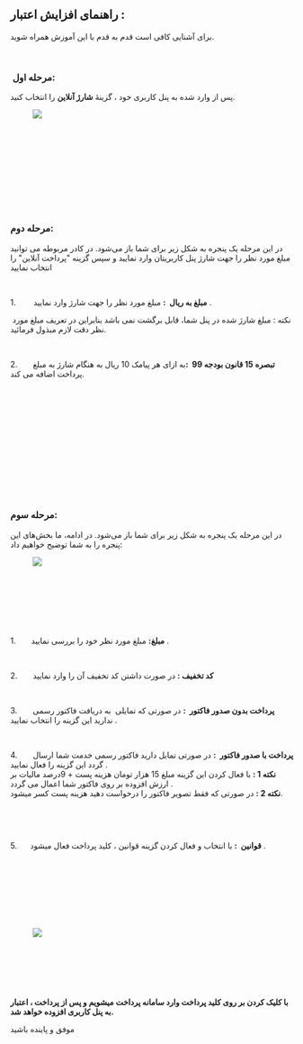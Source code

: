 <h2>راهنمای افزایش اعتبار :</h2><p>برای آشنایی کافی است قدم به قدم با این آموزش همراه شوید.</p><p>&nbsp;&nbsp;</p><h3>&nbsp;<strong>مرحله اول:</strong></h3><p>پس از وارد شده به پنل کاربری خود ، گزینۀ&nbsp;<strong>شارژ آنلاین</strong>&nbsp;را انتخاب کنید.</p><figure class="image"><img src="https://hub.amootsoft.com/content/editor/1fc5cac5-ea92-4ca2-a309-1f8137b3052eimage.jpeg.jpeg"></figure><h3><strong>&nbsp;</strong>&nbsp;</h3><p>&nbsp;</p><h3>&nbsp;</h3><h3>&nbsp;</h3><h3><strong>مرحله دوم:</strong></h3><p>در این مرحله یک پنجره‌ به شکل زیر برای شما باز می‌شود.&nbsp;در کادر مربوطه می توانید مبلغ مورد نظر را جهت شارژ پنل کاربریتان وارد نمایید و سپس گزینه "پرداخت آنلاین" را انتخاب نمایید</p><p>&nbsp;</p><p>1.&nbsp;&nbsp;&nbsp;&nbsp;&nbsp;&nbsp;&nbsp; <strong>مبلغ به ریال &nbsp;:</strong> مبلغ مورد نظر را جهت شارژ وارد نمایید .</p><p>&nbsp;نکته : مبلغ شارژ شده در پنل شما، قابل برگشت نمی باشد بنابراین در تعریف مبلغ مورد نظر دقت لازم مبذول فرمائید.</p><p>&nbsp;</p><p>2.&nbsp; &nbsp; &nbsp; &nbsp;<strong>تبصره 15 قانون بودجه 99&nbsp;&nbsp;:</strong>به ازای هر پیامک 10 ریال به هنگام شارژ به مبلغ پرداخت اضافه می کند.</p><p>&nbsp;&nbsp;</p><p>&nbsp;</p><p>&nbsp;</p><p>&nbsp;</p><h3>&nbsp;</h3><h3>&nbsp;</h3><h3><strong>مرحله سوم:</strong></h3><p>در این مرحله یک پنجره‌ به شکل زیر برای شما باز می‌شود. در ادامه، ما بخش‌های این پنجره را به شما توضیح خواهیم داد:<strong>&nbsp;</strong></p><figure class="image"><img src="https://hub.amootsoft.com/content/editor/7fd6f57b-b8fd-4294-bf21-2cbf4c3d01e9image.jpeg.jpeg"></figure><p>&nbsp;</p><p>&nbsp;</p><p>&nbsp;</p><p><br>1.&nbsp;&nbsp;&nbsp;&nbsp;&nbsp;&nbsp; <strong>مبلغ:</strong>&nbsp;مبلغ مورد نظر خود را بررسی نمایید .</p><p>&nbsp;</p><p>2.&nbsp;&nbsp;&nbsp;&nbsp;&nbsp;&nbsp; <strong>کد تخفیف&nbsp;:</strong>&nbsp;در صورت داشتن کد تخفیف آن را وارد نمایید</p><p>&nbsp;</p><p>3.&nbsp;&nbsp;&nbsp;&nbsp;&nbsp;&nbsp; <strong>پرداخت بدون صدور فاکتور&nbsp; :</strong>&nbsp;در صورتی که تمایلی&nbsp; به دریافت فاکتور رسمی ندارید این گزینه را انتخاب نمایید .</p><p>&nbsp;</p><p>4.&nbsp;&nbsp;&nbsp;&nbsp;&nbsp;&nbsp; <strong>پرداخت با صدور فاکتور&nbsp; :</strong>&nbsp;در صورتی تمایل دارید فاکتور رسمی خدمت شما ارسال گردد این گزینه را فعال نمایید .<br><strong>نکته 1 :</strong>&nbsp;با فعال کردن این گزینه مبلغ 15 هزار تومان هزینه پست + 9درصد مالیات بر ارزش افزوده بر روی فاکتور شما اعمال می گردد .<br><strong>نکته 2 :</strong>&nbsp;در صورتی که فقط تصویر فاکتور را درخواست دهید هزینه پست کسر میشود.</p><p>&nbsp;</p><p>&nbsp;</p><p>5.&nbsp;&nbsp;&nbsp;&nbsp;&nbsp; <strong>قوانین&nbsp; :</strong>&nbsp;با انتخاب و فعال کردن گزینه قوانین ، کلید پرداخت فعال میشود .&nbsp;&nbsp;</p><p>&nbsp;</p><p>&nbsp;</p><p>&nbsp;</p><p>&nbsp;</p><figure class="image"><img src="https://hub.amootsoft.com/content/editor/6df829e1-9e9a-4b23-9066-1624958bc4a7image.jpeg.jpeg"></figure><p>&nbsp;</p><p>&nbsp;</p><p>&nbsp;</p><p><strong>با کلیک کردن بر روی کلید پرداخت وارد سامانه پرداخت میشویم&nbsp;و پس از پرداخت ، اعتبار به پنل کاربری افزوده خواهد شد.</strong></p><p>موفق و پاینده باشید</p>